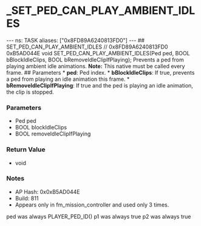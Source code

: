 # _SET_PED_CAN_PLAY_AMBIENT_IDLES

--- ns: TASK aliases: ["0x8FD89A6240813FD0"] --- ## SET_PED_CAN_PLAY_AMBIENT_IDLES  // 0x8FD89A6240813FD0 0xB5AD044E void SET_PED_CAN_PLAY_AMBIENT_IDLES(Ped ped, BOOL bBlockIdleClips, BOOL bRemoveIdleClipIfPlaying);  Prevents a ped from playing ambient idle animations.  **Note:** This native must be called every frame.  ## Parameters * **ped**: Ped index. * **bBlockIdleClips**: If true, prevents a ped from playing an idle animation this frame. * **bRemoveIdleClipIfPlaying**: If true and the ped is playing an idle animation, the clip is stopped.

### Parameters
* Ped ped
* BOOL blockIdleClips
* BOOL removeIdleClipIfPlaying

### Return Value
* void

### Notes
* AP Hash: 0x0xB5AD044E
* Build: 811
* Appears only in fm_mission_controller and used only 3 times.

ped was always PLAYER_PED_ID()
p1 was always true
p2 was always true

